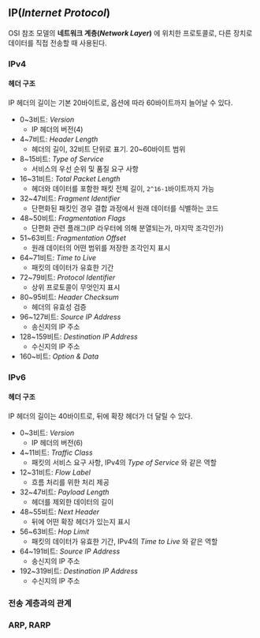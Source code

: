 ## IP(*Internet Protocol*)

OSI 참조 모델의 **네트워크 계층(*Network Layer*)** 에 위치한 프로토콜로, 다른 장치로 데이터를 직접 전송할 때 사용된다.

### IPv4

#### 헤더 구조

IP 헤더의 길이는 기본 20바이트로, 옵션에 따라 60바이트까지 늘어날 수 있다.

 * 0~3비트: *Version*
   * IP 헤더의 버전(4)
 * 4~7비트: *Header Length*
   * 헤더의 길이, 32비트 단위로 표기. 20~60바이트 범위
 * 8~15비트: *Type of Service*
   * 서비스의 우선 순위 및 품질 요구 사항
 * 16~31비트: *Total Packet Length*
   * 헤더와 데이터를 포함한 패킷 전체 길이, `2^16-1`바이트까지 가능
 * 32~47비트: *Fragment Identifier*
   * 단편화된 패킷인 경우 결합 과정에서 원래 데이터를 식별하는 코드
 * 48~50비트: *Fragmentation Flags*
   * 단편화 관련 플래그(IP 라우터에 의해 분열되는가, 마지막 조각인가)
 * 51~63비트: *Fragmentation Offset*
   * 원래 데이터의 어떤 범위를 저장한 조각인지 표시
 * 64~71비트: *Time to Live*
   * 패킷의 데이터가 유효한 기간
 * 72~79비트: *Protocol Identifier*
   * 상위 프로토콜이 무엇인지 표시
 * 80~95비트: *Header Checksum*
   * 헤더의 유효성 검증
 * 96~127비트: *Source IP Address*
   * 송신지의 IP 주소
 * 128~159비트: *Destination IP Address*
   * 수신지의 IP 주소
 * 160~비트: *Option & Data*

### IPv6

#### 헤더 구조

IP 헤더의 길이는 40바이트로, 뒤에 확장 헤더가 더 달릴 수 있다.

 * 0~3비트: *Version*
   * IP 헤더의 버전(6)
 * 4~11비트: *Traffic Class*
   * 패킷의 서비스 요구 사항, IPv4의 *Type of Service* 와 같은 역할
 * 12~31비트: *Flow Label*
   * 흐름 처리를 위한 처리 제공
 * 32~47비트: *Payload Length*
   * 헤더를 제외한 데이터의 길이
 * 48~55비트: *Next Header*
   * 뒤에 어떤 확장 헤더가 있는지 표시
 * 56~63비트: *Hop Limit*
   * 패킷의 데이터가 유효한 기간, IPv4의 *Time to Live* 와 같은 역할
 * 64~191비트: *Source IP Address*
   * 송신지의 IP 주소
 * 192~319비트: *Destination IP Address*
   * 수신지의 IP 주소

### 전송 계층과의 관계

### ARP, RARP

